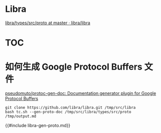 # Libra

[libra/types/src/proto at master · libra/libra](https://github.com/libra/libra/tree/master/types/src/proto)

# TOC

<!-- toc -->

# 如何生成 Google Protocol Buffers 文件

[pseudomuto/protoc-gen-doc: Documentation generator plugin for Google Protocol Buffers](https://github.com/pseudomuto/protoc-gen-doc)

```shell
git clone https://github.com/libra/libra.git /tmp/src/libra
bash tc.sh --gen-proto-doc /tmp/src/libra/types/src/proto /tmp/output.md
```


{{#include libra-gen-proto.md}}